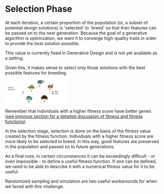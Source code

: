 # Selection Phase

At each iteration, a certain proportion of the population \(or, a subset of potential design solutions\) is 'selected' to 'breed' so that their features can be passed on to the next generation. Because the goal of a generative algorithm is optimization, we want it to converge high-quality traits in order to provide the best solution possible.  

This value is currently fixed in Generative Design and is not yet available as a setting. 

Given this, it makes sense to select only those solutions with the best possible features for breeding.

<img src="../../assets/deeper/selection1.png" style="width:200px;"/>

Remember that individuals with a higher fitness score have better genes \([see previous section for a detailed discussion of fitness and fitness functions](02-04-03_evaluation-phase.md)\).  

In the selection stage, selection is done on the basis of the fitness value created by the fitness function. Individuals with a higher fitness score are more likely to be selected to breed. In this way, good features are preserved in the population and passed on to future generations.

As a final note, in certain circumstances it can be exceedingly difficult - or even impossible - to define a useful fitness function. If one can be defined, we need to be able to describe it with a numerical fitness value for it to be useful.

Randomized sampling and simulation are two useful workarounds for when we faced with this challenge.

